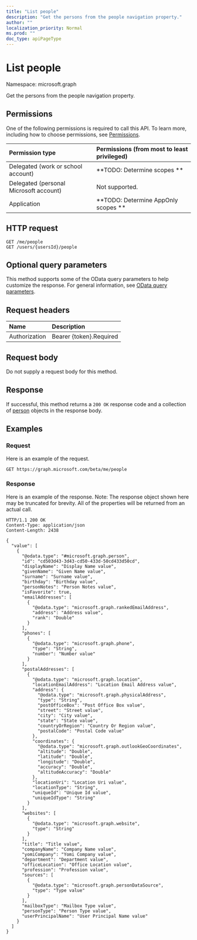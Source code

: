```yaml
---
title: "List people"
description: "Get the persons from the people navigation property."
author: ""
localization_priority: Normal
ms.prod: ""
doc_type: apiPageType
---
```


# List people

Namespace: microsoft.graph

Get the persons from the people navigation property.

## Permissions
One of the following permissions is required to call this API. To learn more, including how to choose permissions, see [Permissions](/concepts/permissions-reference.md).

|Permission type|Permissions (from most to least privileged)|
|:---|:---|
|Delegated (work or school account)|**TODO: Determine scopes **|
|Delegated (personal Microsoft account)|Not supported.|
|Application|**TODO: Determine AppOnly scopes **|

## HTTP request
<!-- {
  "blockType": "ignored"
}
-->
``` http
GET /me/people
GET /users/{usersId}/people
```

## Optional query parameters
This method supports some of the OData query parameters to help customize the response. For general information, see [OData query parameters](/graph/query-parameters).

## Request headers
|Name|Description|
|:---|:---|
|Authorization|Bearer {token}.Required|

## Request body
Do not supply a request body for this method.

## Response
If successful, this method returns a `200 OK` response code and a collection of [person](../resources/person.md) objects in the response body.

## Examples

### Request
Here is an example of the request.
<!-- {
  "blockType": "request",
  "name": "get_person"
}
-->
``` http
GET https://graph.microsoft.com/beta/me/people
```

### Response
Here is an example of the response. Note: The response object shown here may be truncated for brevity. All of the properties will be returned from an actual call.
<!-- {
  "blockType": "response",
  "truncated": true,
  "@odata.type": "collection(microsoft.graph.person)"
}
-->
``` http
HTTP/1.1 200 OK
Content-Type: application/json
Content-Length: 2438

{
  "value": [
    {
      "@odata.type": "#microsoft.graph.person",
      "id": "cd503d43-3d43-cd50-433d-50cd433d50cd",
      "displayName": "Display Name value",
      "givenName": "Given Name value",
      "surname": "Surname value",
      "birthday": "Birthday value",
      "personNotes": "Person Notes value",
      "isFavorite": true,
      "emailAddresses": [
        {
          "@odata.type": "microsoft.graph.rankedEmailAddress",
          "address": "Address value",
          "rank": "Double"
        }
      ],
      "phones": [
        {
          "@odata.type": "microsoft.graph.phone",
          "type": "String",
          "number": "Number value"
        }
      ],
      "postalAddresses": [
        {
          "@odata.type": "microsoft.graph.location",
          "locationEmailAddress": "Location Email Address value",
          "address": {
            "@odata.type": "microsoft.graph.physicalAddress",
            "type": "String",
            "postOfficeBox": "Post Office Box value",
            "street": "Street value",
            "city": "City value",
            "state": "State value",
            "countryOrRegion": "Country Or Region value",
            "postalCode": "Postal Code value"
          },
          "coordinates": {
            "@odata.type": "microsoft.graph.outlookGeoCoordinates",
            "altitude": "Double",
            "latitude": "Double",
            "longitude": "Double",
            "accuracy": "Double",
            "altitudeAccuracy": "Double"
          },
          "locationUri": "Location Uri value",
          "locationType": "String",
          "uniqueId": "Unique Id value",
          "uniqueIdType": "String"
        }
      ],
      "websites": [
        {
          "@odata.type": "microsoft.graph.website",
          "type": "String"
        }
      ],
      "title": "Title value",
      "companyName": "Company Name value",
      "yomiCompany": "Yomi Company value",
      "department": "Department value",
      "officeLocation": "Office Location value",
      "profession": "Profession value",
      "sources": [
        {
          "@odata.type": "microsoft.graph.personDataSource",
          "type": "Type value"
        }
      ],
      "mailboxType": "Mailbox Type value",
      "personType": "Person Type value",
      "userPrincipalName": "User Principal Name value"
    }
  ]
}
```

